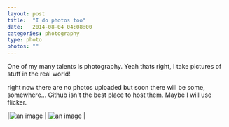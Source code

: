 ```yaml
---
layout: post
title:  "I do photos too"
date:   2014-08-04 04:08:00
categories: photography
type: photo
photos: ""
---
```


One of my many talents is photography. Yeah thats right, I take pictures of stuff in the real world!

right now there are no photos uploaded but soon there will be some, somewhere... Github isn't the best place to host them. Maybe I will use flicker.

|![an image][1] | ![an image][1] | 


[1]: /images/posts/I_do_photos_too/something.png "Its a pic"